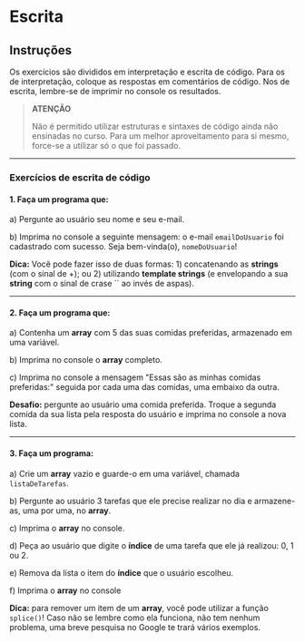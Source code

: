 
# Escrita

## Instruções

Os exercícios são divididos em interpretação e escrita de código. Para os de interpretação, coloque as respostas em comentários de código. Nos de escrita, lembre-se de imprimir no console os resultados.

> **ATENÇÃO**
> 
> Não é permitido utilizar estruturas e sintaxes de código ainda não ensinadas no curso. Para um melhor aproveitamento para si mesmo, force-se a utilizar só o que foi passado.

---

### Exercícios de escrita de código

#### 1. Faça um programa que:

a) Pergunte ao usuário seu nome e seu e-mail.

b) Imprima no console a seguinte mensagem: o e-mail `emailDoUsuario` foi cadastrado com sucesso. Seja bem-vinda(o), `nomeDoUsuario`!

**Dica:** Você pode fazer isso de duas formas: 1) concatenando as **strings** (com o sinal de +); ou 2) utilizando **template strings** (e envelopando a sua **string** com o sinal de crase `` ao invés de aspas).

---

#### 2. Faça um programa que:

a) Contenha um **array** com 5 das suas comidas preferidas, armazenado em uma variável.

b) Imprima no console o **array** completo.

c) Imprima no console a mensagem "Essas são as minhas comidas preferidas:" seguida por cada uma das comidas, uma embaixo da outra.

**Desafio:** pergunte ao usuário uma comida preferida. Troque a segunda comida da sua lista pela resposta do usuário e imprima no console a nova lista.

---

#### 3. Faça um programa:

a) Crie um **array** vazio e guarde-o em uma variável, chamada `listaDeTarefas`.

b) Pergunte ao usuário 3 tarefas que ele precise realizar no dia e armazene-as, uma por uma, no **array**.

c) Imprima o **array** no console.

d) Peça ao usuário que digite o **índice** de uma tarefa que ele já realizou: 0, 1 ou 2.

e) Remova da lista o item do **índice** que o usuário escolheu.

f) Imprima o **array** no console

**Dica:** para remover um item de um **array**, você pode utilizar a função `splice()`! Caso não se lembre como ela funciona, não tem nenhum problema, uma breve pesquisa no Google te trará vários exemplos.
